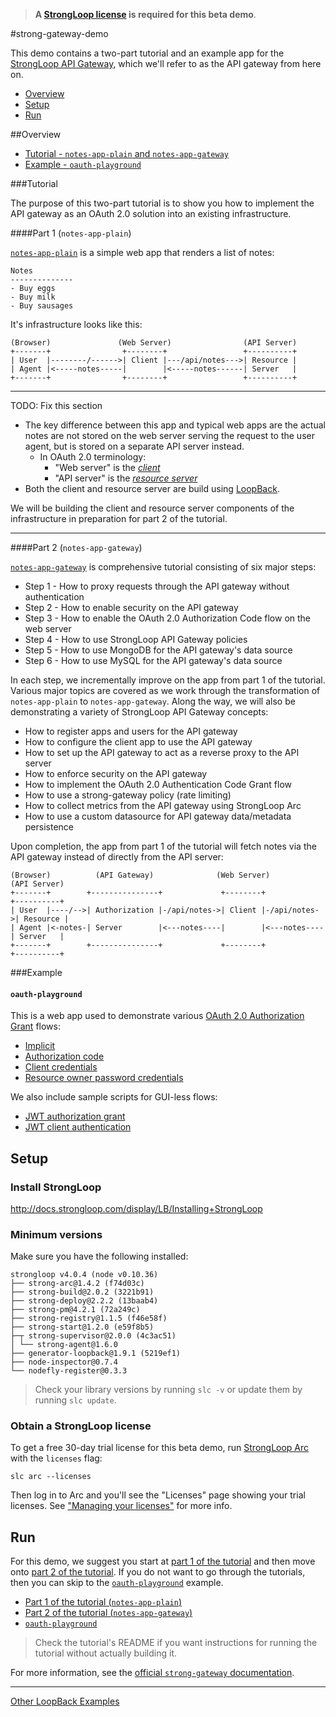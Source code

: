 >**A [StrongLoop license](#obtain-a-strongloop-license) is required for this
beta demo**.

#strong-gateway-demo

This demo contains a two-part tutorial and an example app for the [StrongLoop
API Gateway](http://docs.strongloop.com/display/LGW/StrongLoop+API+Gateway),
which we'll refer to as the API gateway from here on.

- [Overview](#overview)
- [Setup](#setup)
- [Run](run)

##Overview

- [Tutorial - `notes-app-plain` and `notes-app-gateway`](#tutorial)
- [Example - `oauth-playground`](#example)

###Tutorial

The purpose of this two-part tutorial is to show you how to implement the API
gateway as an OAuth 2.0 solution into an existing infrastructure.

####Part 1 (`notes-app-plain`)

[`notes-app-plain`](notes-app-plain) is a simple web app that renders a list of
notes:

```
Notes
--------------
- Buy eggs
- Buy milk
- Buy sausages
```

It's infrastructure looks like this:

```
(Browser)               (Web Server)                (API Server)
+-------+                +--------+                 +----------+
| User  |--------/------>| Client |---/api/notes--->| Resource |
| Agent |<-----notes-----|        |<-----notes------| Server   |
+-------+                +--------+                 +----------+
```

---

TODO: Fix this section

- The key difference between this app and typical web apps are the actual notes
    are not stored on the web server serving the request to the user agent, but is
    stored on a separate API server instead.
  - In OAuth 2.0 terminology:
    - "Web server" is the [*client*](https://tools.ietf.org/html/rfc6749#section-1.1)
    - "API server" is the [*resource server*](https://tools.ietf.org/html/rfc6749#section-1.1)
- Both the client and resource server are build using [LoopBack](http://loopback.io/).

We will be building the client and resource server components of the
infrastructure in preparation for part 2 of the tutorial.

---

####Part 2 (`notes-app-gateway`)

[`notes-app-gateway`](notes-app-gateway) is comprehensive tutorial consisting of
six major steps:

- Step 1 - How to proxy requests through the API gateway without authentication
- Step 2 - How to enable security on the API gateway
- Step 3 - How to enable the OAuth 2.0 Authorization Code flow on the web server
- Step 4 - How to use StrongLoop API Gateway policies
- Step 5 - How to use MongoDB for the API gateway's data source
- Step 6 - How to use MySQL for the API gateway's data source

In each step, we incrementally improve on the app from part 1 of the tutorial.
Various major topics are covered as we work through the transformation of
`notes-app-plain` to `notes-app-gateway`. Along the way, we will also be
demonstrating a variety of StrongLoop API Gateway concepts:

 - How to register apps and users for the API gateway
 - How to configure the client app to use the API gateway
 - How to set up the API gateway to act as a reverse proxy to the API server
 - How to enforce security on the API gateway
 - How to implement the OAuth 2.0 Authentication Code Grant flow
 - How to use a strong-gateway policy (rate limiting)
 - How to collect metrics from the API gateway using StrongLoop Arc
 - How to use a custom datasource for API gateway data/metadata persistence

Upon completion, the app from part 1 of the tutorial will fetch notes via the
API gateway instead of directly from the API server:

```
(Browser)          (API Gateway)              (Web Server)            (API Server)
+-------+        +---------------+             +--------+             +----------+
| User  |----/-->| Authorization |-/api/notes->| Client |-/api/notes->| Resource |
| Agent |<-notes-| Server        |<---notes----|        |<---notes----| Server   |
+-------+        +---------------+             +--------+             +----------+
```

###Example

#### `oauth-playground`

This is a web app used to demonstrate various [OAuth 2.0 Authorization Grant](http://tools.ietf.org/html/rfc6749#section-1.3)
flows:

- [Implicit](http://docs.strongloop.com/display/LGW/Developer%27s+Guide#Developer%27sGuide-Implicitgrant)
- [Authorization code](http://docs.strongloop.com/display/LGW/Developer%27s+Guide#Developer%27sGuide-Authorizationcodegrant)
- [Client credentials](http://docs.strongloop.com/display/LGW/Developer%27s+Guide#Developer%27sGuide-Clientcredentialsgrant)
- [Resource owner password credentials](http://docs.strongloop.com/display/LGW/Developer%27s+Guide#Developer%27sGuide-Resourceownerpasswordcredentialsgrant)

We also include sample scripts for GUI-less flows:

- [JWT authorization grant](oauth-playground/scripts/jwt-auth-grant.js)
- [JWT client authentication](oauth-playground/scripts/jwt-client-auth.js)

## Setup

### Install StrongLoop

http://docs.strongloop.com/display/LB/Installing+StrongLoop

### Minimum versions

Make sure you have the following installed:

```
strongloop v4.0.4 (node v0.10.36)
├── strong-arc@1.4.2 (f74d03c)
├── strong-build@2.0.2 (3221b91)
├── strong-deploy@2.2.2 (13baab4)
├── strong-pm@4.2.1 (72a249c)
├── strong-registry@1.1.5 (f46e58f)
├── strong-start@1.2.0 (e59f8b5)
├─┬ strong-supervisor@2.0.0 (4c3ac51)
│ └── strong-agent@1.6.0
├── generator-loopback@1.9.1 (5219ef1)
├── node-inspector@0.7.4
└── nodefly-register@0.3.3
```

>Check your library versions by running `slc -v` or update them by running `slc
update`.

### Obtain a StrongLoop license

To get a free 30-day trial license for this beta demo, run [StrongLoop Arc](https://strongloop.com/node-js/arc/)
with the `licenses` flag:

```
slc arc --licenses
```

Then log in to Arc and you'll see the "Licenses" page showing your trial
licenses. See ["Managing your licenses"](http://docs.strongloop.com/display/SL/Managing+your+licenses)
for more info.

## Run

For this demo, we suggest you start at [part 1 of the tutorial](notes-app-plain)
and then move onto [part 2 of the tutorial](notes-app-gateway). If you do not
want to go through the tutorials, then you can skip to the [`oauth-playground`](oauth-playground)
example.

- [Part 1 of the tutorial (`notes-app-plain`)](notes-app-plain)
- [Part 2 of the tutorial (`notes-app-gateway`)](notes-app-gateway)
- [`oauth-playground`](oauth-playground)

>Check the tutorial's README if you want instructions for running the tutorial
without actually building it.

For more information, see the [official `strong-gateway` documentation](http://docs.strongloop.com/display/LGW/StrongLoop+API+Gateway).

---

[Other LoopBack Examples](https://github.com/strongloop/loopback-example)
